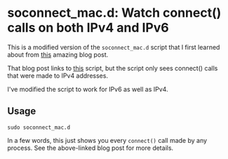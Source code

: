 # soconnect\_mac.d: Watch connect() calls on both IPv4 and IPv6

This is a modified version of the `soconnect_mac.d` script that I first
learned about from [this](http://dtrace.org/blogs/brendan/2011/10/10/top-10-dtrace-scripts-for-mac-os-x/) amazing blog post.

That blog post links to [this](http://dtracebook.com/index.php/Network_Lower_Level_Protocols:soconnect.d#Mac_OS_X) script, but the script only sees connect() calls that were made to IPv4 addresses.

I've modified the script to work for IPv6 as well as IPv4.

## Usage

    sudo soconnect_mac.d

In a few words, this just shows you every `connect()` call made by any process.
See the above-linked blog post for more details.
